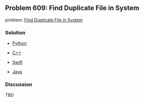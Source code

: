 ## Problem 609: Find Duplicate File in System

problem: [Find Duplicate File in System](https://leetcode.com/problems/find-duplicate-file-in-system/)

### Solution

- [Python](../python/problem609.py)

- [C++](../cpp/problem609.cpp)

- [Swift](../swift/problem609.swift)

- [Java](../java/problem609.java)

### Discussion

TBD

